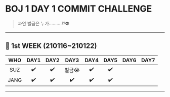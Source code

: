 # BOJ 1 DAY 1 COMMIT CHALLENGE
> 과연 벌금은 누가..........!?👽

-------------------
## 🚩 1st WEEK (210116~210122)

WHO|DAY1|DAY2|DAY3|DAY4|DAY5|DAY6|DAY7
:---:|:---:|:---:|:---:|:---:|:---:|:---:|:---:
SUZ|✔️|✔️|벌금:sob:|✔️|✔️|||
JANG|✔️|✔️|✔️|✔️|✔️|||
-------------------
<!--
표 안에 푼 문제의 번호를 적읍시다~~~ 홧팅~~!
-->
